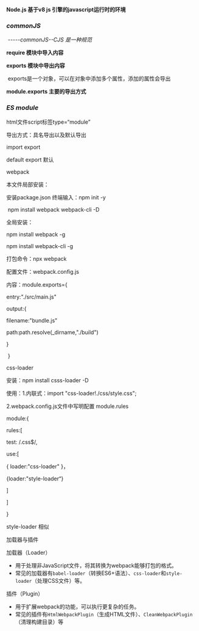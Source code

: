 **Node.js     基于v8   js   引擎的javascript运行时的环境**





### ***commonJS***

​                -----*commonJS--CJS     是一种规范*

**require    模块中导入内容**

**exports    模块中导出内容**

​		exports是一个对象，可以在对象中添加多个属性，添加的属性会导出

**module.exports    主要的导出方式**





### ***ES module***

html文件script标签type=“module”

导出方式：具名导出以及默认导出

import export 

default export 默认



webpack

本文件局部安装：

安装package.json     终端输入：npm init -y

​            npm install webpack webpack-cli -D



全局安装：

npm install webpack -g

npm install webpack-cli -g 

打包命令：npx webpack



配置文件：webpack.config.js

内容：module.exports={

entry:"./src/main.js"

output:{

filename:"bundle.js"

path:path.resolve(_dirname,"./build")

}

​	}



css-loader

安装：npm install csss-loader -D

使用：1.内联式：import "css-loader!./css/style.css";

2.webpack.config.js文件中写明配置    module.rules

module:{

rules:[

test: /\.css$/,

use:[

{  loader:"css-loader"  }，

{loader:"style-loader“}

]

]

}



style-loader    相似



加载器与插件





加载器（Loader）





- 用于处理非JavaScript文件，将其转换为webpack能够打包的格式。
- 常见的加载器有`babel-loader`（转换ES6+语法）、`css-loader`和`style-loader`（处理CSS文件）等。





插件（Plugin）





- 用于扩展webpack的功能，可以执行更复杂的任务。
- 常见的插件有`HtmlWebpackPlugin`（生成HTML文件）、`CleanWebpackPlugin`（清理构建目录）等



  